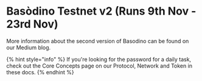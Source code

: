 # Basòdino Testnet v2 \(Runs 9th Nov - 23rd Nov\)

More information about the second version of Basodino can be found on our Medium blog.

{% hint style="info" %}
If you're looking for the password for a daily task, check out the Core Concepts page on our Protocol, Network and Token in these docs.
{% endhint %}
